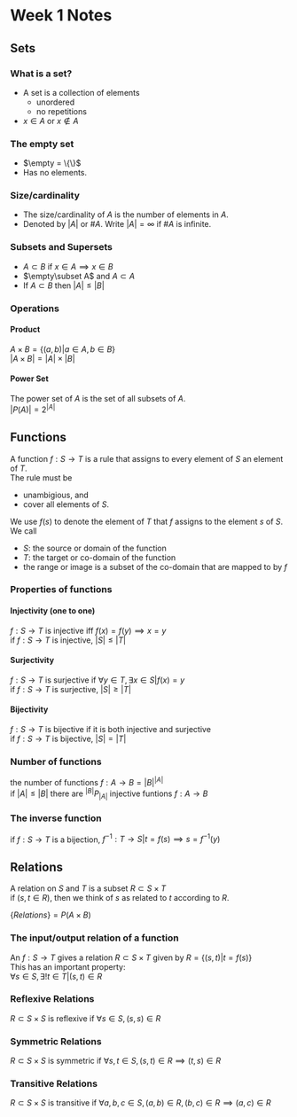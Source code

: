 # Week 1 Notes
## Sets
### What is a set?
- A set is a collection of elements
    - unordered
    - no repetitions
- $x\in A$ or $x\notin A$
### The empty set
- $\empty = \{\}$
- Has no elements.
### Size/cardinality
- The size/cardinality of $A$ is the number of elements in $A$.
- Denoted by $|A|$ or #$A$. Write $|A|=\infty$ if #$A$ is infinite.
### Subsets and Supersets
- $A\subset B$ if $x\in A \implies x\in B$
- $\empty\subset A$ and $A\subset A$
- If $A\subset B$ then $|A|\le|B|$
### Operations
#### Product
$A\times B=\{(a,b)|a\in A, b\in B\}$\
$|A\times B|=|A|\times|B|$
#### Power Set
The power set of $A$ is the set of all subsets of $A$.\
$|P(A)|=2^{|A|}$
## Functions
A function $f:S\to T$ is a rule that assigns to every element of $S$ an element of $T$.\
The rule must be
- unambigious, and
- cover all elements of $S$.

We use $f(s)$ to denote the element of $T$ that $f$ assigns to the element $s$ of $S$.\
We call
- $S$: the source or domain of the function
- $T$: the target or co-domain of the function
- the range or image is a subset of the co-domain that are mapped to by $f$
### Properties of functions
#### Injectivity (one to one)
$f: S\to T$ is injective iff $f(x)=f(y)\implies x=y$\
if $f:S\to T$ is injective, $|S|\le|T|$
#### Surjectivity
$f: S\to T$ is surjective if $\forall y\in T, \exists x\in S|f(x)=y$\
if $f:S\to T$ is surjective, $|S|\ge|T|$
#### Bijectivity
$f: S\to T$ is bijective if it is both injective and surjective\
if $f:S\to T$ is bijective, $|S|=|T|$
### Number of functions
the number of functions $f:A\to B=|B|^{|A|}$\
if $|A|\le|B|$ there are $^{|B|}P_{|A|}$ injective funtions $f:A\to B$
### The inverse function
if $f:S\to T$ is a bijection, $f^{-1}:T\to S|t=f(s)\implies s=f^{-1}(y)$
## Relations
A relation on $S$ and $T$ is a subset $R\subset S\times T$\
if $(s,t\in R)$, then we think of $s$ as related to $t$ according to $R$.

$\{Relations\}=P(A\times B)$
###  The input/output relation of a function
An $f:S\to T$ gives a relation $R\subset S\times T$ given by $R=\{(s,t)|t=f(s)\}$\
This has an important property:\
$\forall s\in S, \exists!t\in T|(s,t)\in R$
### Reflexive Relations
$R\subset S\times S$ is reflexive if $\forall s\in S, (s,s)\in R$
### Symmetric Relations
$R\subset S\times S$ is symmetric if $\forall s,t\in S, (s,t)\in R\implies(t,s)\in R$
### Transitive Relations
$R\subset S\times S$ is transitive if $\forall a,b,c\in S, (a,b)\in R, (b,c)\in R \implies (a,c)\in R$